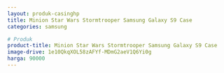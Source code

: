 ```yaml
---
layout: produk-casinghp
title: Minion Star Wars Stormtrooper Samsung Galaxy S9 Case
categories: samsung

# Produk
product-title: Minion Star Wars Stormtrooper Samsung Galaxy S9 Case
image-drive: 1e10QkqXOL58zAFYf-MDmG2aeV1Q6Yi0g
harga: 90000
---
```

